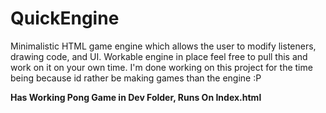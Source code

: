 # QuickEngine
Minimalistic HTML game engine which allows the user to modify listeners, drawing code, and UI.
Workable engine in place feel free to pull this and work on it on your own time. I'm done working
on this project for the time being because id rather be making games than the engine :P

__Has Working Pong Game in Dev Folder, Runs On Index.html__
